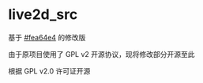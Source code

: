 # live2d_src
基于 [#fea64e4](https://github.com/EYHN/hexo-helper-live2d/commit/fea64e49a760ded5cc2dad974fd3d55bcebe15c6) 的修改版

由于原项目使用了 GPL v2 开源协议，现将修改部分开源至此

根据 GPL v2.0 许可证开源